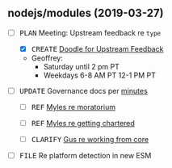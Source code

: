 ﻿## nodejs/modules (2019-03-27)

- [ ] <kbd>PLAN</kbd> Meeting: Upstream feedback re `type`

  - [x] <kbd>CREATE</kbd> [Doodle for Upstream Feedback](https://doodle.com/poll/skk5fdgbh7am4845)

  - Geoffrey:
    - Saturday until 2 pm PT
    - Weekdays 6-8 AM PT 12-1 PM PT

- [ ] <kbd>UPDATE</kbd> Governance docs per [minutes](https://docs.google.com/document/d/1D4Wf27NoMoFuL02wYcYO1Iy1k0pOT0XeTa2OZAkbPQo)

  - [ ] <kbd>REF</kbd> [Myles re moratorium](https://docs.google.com/a/grasppe.com/document/d/1D4Wf27NoMoFuL02wYcYO1Iy1k0pOT0XeTa2OZAkbPQo/edit?disco=AAAACnfw6HU)

  - [ ] <kbd>REF</kbd> [Myles re getting chartered](https://docs.google.com/a/grasppe.com/document/d/1D4Wf27NoMoFuL02wYcYO1Iy1k0pOT0XeTa2OZAkbPQo/edit?disco=AAAACnfw6Hk)

  - [ ] <kbd>CLARIFY</kbd> [Gus re working from core](https://docs.google.com/a/grasppe.com/document/d/1D4Wf27NoMoFuL02wYcYO1Iy1k0pOT0XeTa2OZAkbPQo/edit?disco=AAAACnfw6Ho)

- [ ] <kbd>FILE</kbd> Re platform detection in new ESM
